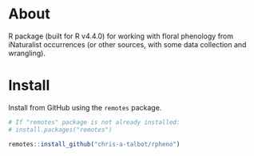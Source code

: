 # About

R package (built for R v4.4.0) for working with floral phenology from iNaturalist occurrences (or other sources, with some data collection and wrangling).

# Install

Install from GitHub using the ```remotes``` package. 

```r
# If "remotes" package is not already installed:
# install.packages("remotes")

remotes::install_github("chris-a-talbot/rpheno")
```
